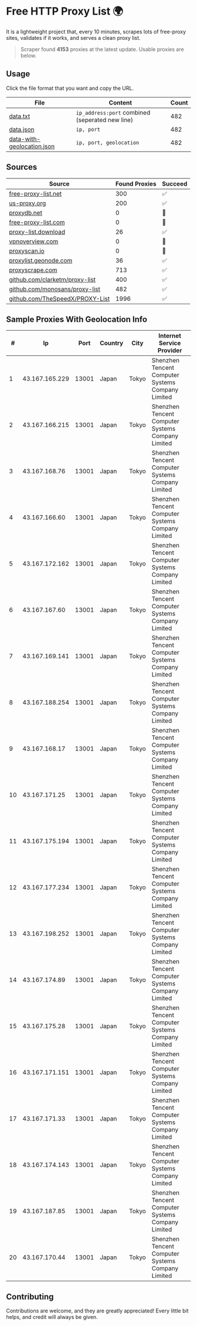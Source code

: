 
# Free HTTP Proxy List 🌍

It is a lightweight project that, every 10 minutes, scrapes lots of free-proxy sites, validates if it works, and serves a clean proxy list.


> Scraper found **4153** proxies at the latest update. Usable proxies are below.

## Usage

Click the file format that you want and copy the URL.


|File|Content|Count|
|----|-------|-----|
|[data.txt](https://raw.githubusercontent.com/themiralay/Proxy-List-World/master/data.txt)|`ip_address:port` combined (seperated new line)|482|
|[data.json](https://raw.githubusercontent.com/themiralay/Proxy-List-World/master/data.json)|`ip, port`|482|
|[data-with-geolocation.json](https://raw.githubusercontent.com/themiralay/Proxy-List-World/master/data-with-geolocation.json)|`ip, port, geolocation`|482|

## Sources

|Source|Found Proxies|Succeed|
|------|-------------|-------|
|[free-proxy-list.net](https://free-proxy-list.net)|300|✅|
|[us-proxy.org](https://www.us-proxy.org)|200|✅|
|[proxydb.net](http://proxydb.net)|0|🚫|
|[free-proxy-list.com](https://free-proxy-list.com/?page=&port=&type%5B%5D=http&type%5B%5D=https&up_time=0&search=Search)|0|🚫|
|[proxy-list.download](https://www.proxy-list.download/HTTP)|26|✅|
|[vpnoverview.com](https://vpnoverview.com/privacy/anonymous-browsing/free-proxy-servers)|0|🚫|
|[proxyscan.io](https://www.proxyscan.io)|0|🚫|
|[proxylist.geonode.com](https://proxylist.geonode.com/api/proxy-list?limit=300&page=1&sort_by=lastChecked&sort_type=desc&protocols=http,https)|36|✅|
|[proxyscrape.com](https://api.proxyscrape.com/v2/?request=displayproxies&protocol=http&timeout=10000&country=all&ssl=all&anonymity=all)|713|✅|
|[github.com/clarketm/proxy-list](https://raw.githubusercontent.com/clarketm/proxy-list/master/proxy-list-raw.txt)|400|✅|
|[github.com/monosans/proxy-list](https://raw.githubusercontent.com/monosans/proxy-list/main/proxies/http.txt)|482|✅|
|[github.com/TheSpeedX/PROXY-List](https://raw.githubusercontent.com/TheSpeedX/PROXY-List/master/http.txt)|1996|✅|


## Sample Proxies With Geolocation Info

|#|Ip|Port|Country|City|Internet Service Provider|
|-|--|----|-------|----|-------------------------|
|1|43.167.165.229|13001|Japan|Tokyo|Shenzhen Tencent Computer Systems Company Limited|
|2|43.167.166.215|13001|Japan|Tokyo|Shenzhen Tencent Computer Systems Company Limited|
|3|43.167.168.76|13001|Japan|Tokyo|Shenzhen Tencent Computer Systems Company Limited|
|4|43.167.166.60|13001|Japan|Tokyo|Shenzhen Tencent Computer Systems Company Limited|
|5|43.167.172.162|13001|Japan|Tokyo|Shenzhen Tencent Computer Systems Company Limited|
|6|43.167.167.60|13001|Japan|Tokyo|Shenzhen Tencent Computer Systems Company Limited|
|7|43.167.169.141|13001|Japan|Tokyo|Shenzhen Tencent Computer Systems Company Limited|
|8|43.167.188.254|13001|Japan|Tokyo|Shenzhen Tencent Computer Systems Company Limited|
|9|43.167.168.17|13001|Japan|Tokyo|Shenzhen Tencent Computer Systems Company Limited|
|10|43.167.171.25|13001|Japan|Tokyo|Shenzhen Tencent Computer Systems Company Limited|
|11|43.167.175.194|13001|Japan|Tokyo|Shenzhen Tencent Computer Systems Company Limited|
|12|43.167.177.234|13001|Japan|Tokyo|Shenzhen Tencent Computer Systems Company Limited|
|13|43.167.198.252|13001|Japan|Tokyo|Shenzhen Tencent Computer Systems Company Limited|
|14|43.167.174.89|13001|Japan|Tokyo|Shenzhen Tencent Computer Systems Company Limited|
|15|43.167.175.28|13001|Japan|Tokyo|Shenzhen Tencent Computer Systems Company Limited|
|16|43.167.171.151|13001|Japan|Tokyo|Shenzhen Tencent Computer Systems Company Limited|
|17|43.167.171.33|13001|Japan|Tokyo|Shenzhen Tencent Computer Systems Company Limited|
|18|43.167.174.143|13001|Japan|Tokyo|Shenzhen Tencent Computer Systems Company Limited|
|19|43.167.187.85|13001|Japan|Tokyo|Shenzhen Tencent Computer Systems Company Limited|
|20|43.167.170.44|13001|Japan|Tokyo|Shenzhen Tencent Computer Systems Company Limited|



## Contributing

Contributions are welcome, and they are greatly appreciated! Every
little bit helps, and credit will always be given.

